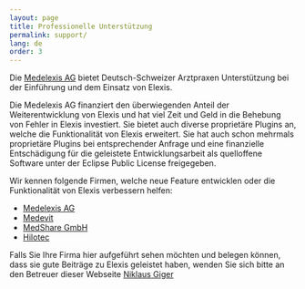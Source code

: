```yaml
---
layout: page
title: Professionelle Unterstützung
permalink: support/
lang: de
order: 3
---
```


Die [Medelexis AG](http://www.medelexis.ch) bietet Deutsch-Schweizer Arztpraxen
Unterstützung bei der Einführung und dem Einsatz von Elexis.

Die Medelexis AG finanziert den überwiegenden Anteil der Weiterentwicklung von Elexis
und hat viel Zeit und Geld in die Behebung von Fehler in Elexis investiert.
Sie bietet auch diverse proprietäre Plugins an, welche die Funktionalität von Elexis 
erweitert. Sie hat auch schon mehrmals proprietäre Plugins bei entsprechender Anfrage
und eine finanzielle Entschädigung für die geleistete Entwicklungsarbeit als
quelloffene Software unter der Eclipse Public License freigegeben.

Wir kennen folgende Firmen, welche neue Feature entwicklen oder die Funktionalität
von Elexis verbessern helfen:
* [Medelexis AG](http://www.medelexis.ch)
* [Medevit](http://www.medevit.at)
* [MedShare GmbH](http://www.medshare.ch)
* [Hilotec](http://www.hilotec.com)

Falls Sie Ihre Firma hier aufgeführt sehen möchten und belegen können,
dass sie gute Beiträge zu Elexis geleistet haben, wenden Sie sich bitte
an den Betreuer dieser Webseite [Niklaus Giger](mailto:niklaus.giger@member.fsf.org)


